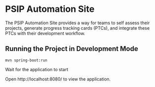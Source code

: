 # PSIP Automation Site

The PSIP Automation Site provides a way for teams to self assess their projects, generate progress tracking cards (PTCs), and integrate these PTCs with their development workflow.

## Running the Project in Development Mode

`mvn spring-boot:run`

Wait for the application to start

Open http://localhost:8080/ to view the application.

